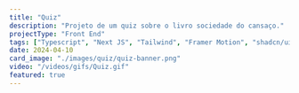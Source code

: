 ```yaml
---
title: "Quiz"
description: "Projeto de um quiz sobre o livro sociedade do cansaço."
projectType: "Front End"
tags: ["Typescript", "Next JS", "Tailwind", "Framer Motion", "shadcn/ui"]
date: 2024-04-10
card_image: "./images/quiz/quiz-banner.png"
video: "/videos/gifs/Quiz.gif"
featured: true
---
```

